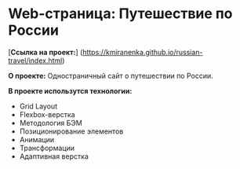 # Web-страница: Путешествие по России

[**Ссылка на проект:**] (https://kmiranenka.github.io/russian-travel/index.html)

**О проекте:**
Одностраничный сайт о путешествии по России.


**В проекте использутся технологии:**
* Grid Layout
* Flexbox-верстка
* Методология БЭМ
* Позиционирование элементов
* Анимации
* Трансформации
* Адаптивная верстка

